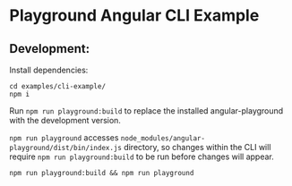 # Playground Angular CLI Example

## Development:

Install dependencies:
```
cd examples/cli-example/
npm i
```

Run `npm run playground:build` to replace the installed angular-playground with the development version.

`npm run playground` accesses `node_modules/angular-playground/dist/bin/index.js` directory, so changes
within the CLI will require `npm run playground:build` to be run before changes will appear.
```
npm run playground:build && npm run playground
```
